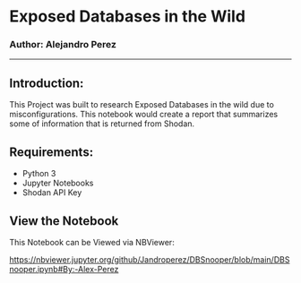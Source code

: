# __Exposed Databases in the Wild__
### __Author: Alejandro Perez__
---------------------


## __Introduction__:

This Project was built to research Exposed Databases in the wild due to misconfigurations. This notebook would
create a report that summarizes some of information that is returned from Shodan.

## __Requirements:__
* Python 3
* Jupyter Notebooks
* Shodan API Key


## __View the Notebook__
This Notebook can be Viewed via NBViewer:

https://nbviewer.jupyter.org/github/Jandroperez/DBSnooper/blob/main/DBSnooper.ipynb#By:-Alex-Perez

